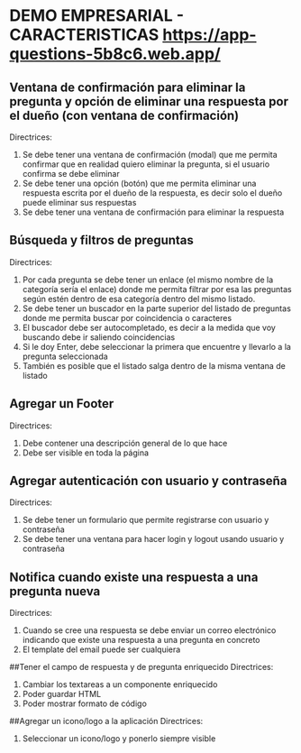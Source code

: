 # DEMO EMPRESARIAL - CARACTERISTICAS https://app-questions-5b8c6.web.app/

## Ventana de confirmación para eliminar la pregunta y opción de eliminar una respuesta por el dueño (con ventana de confirmación) 

Directrices:
1. Se debe tener una ventana de confirmación (modal) que me permita confirmar que en realidad quiero eliminar la pregunta, si el usuario confirma se debe eliminar
2. Se debe tener una opción (botón) que me permita eliminar una respuesta escrita por el dueño de la respuesta, es decir solo el dueño puede eliminar sus respuestas
3. Se debe tener una ventana de confirmación para eliminar la respuesta


## Búsqueda y filtros de preguntas
Directrices:
1. Por cada pregunta se debe tener un enlace (el mismo nombre de la categoría sería el enlace) donde me permita filtrar por esa las preguntas según estén dentro de esa categoría dentro del mismo listado.
2. Se debe tener un buscador en la parte superior del listado de preguntas donde me permita buscar por coincidencia o caracteres
3. El buscador debe ser autocompletado, es decir a la medida que voy buscando debe ir saliendo coincidencias
4. Si le doy Enter, debe seleccionar la primera que encuentre y llevarlo a la pregunta seleccionada
5. También es posible que el listado salga dentro de la misma ventana de listado


## Agregar un Footer
Directrices:
1. Debe contener una descripción general de lo que hace
2. Debe ser visible en toda la página


## Agregar autenticación con usuario y contraseña
Directrices:
1. Se debe tener un formulario que permite registrarse con usuario y contraseña
2. Se debe tener una ventana para hacer login y logout usando usuario y contraseña

## Notifica cuando existe una respuesta a una pregunta nueva
Directrices:
1. Cuando se cree una respuesta se debe enviar un correo electrónico indicando que existe una respuesta a una pregunta en concreto
2. El template del email puede ser cualquiera


##Tener el campo de respuesta y de pregunta enriquecido
Directrices:
1. Cambiar los textareas a un componente enriquecido
2. Poder guardar HTML
3. Poder mostrar formato de código


##Agregar un icono/logo a la aplicación
Directrices:
1. Seleccionar un icono/logo y ponerlo siempre visible
